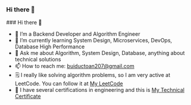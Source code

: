 <div style="clear: both;">
  <div style="float: left; margin-right 1em;">
    <img align="right" src="https://komarev.com/ghpvc/?username=toan207&label=Profile%20views&color=0e75b6&style=flat" alt="">
  </div>
  <div>
    <h3>Hi there 👋</h3>
  </div>
</div>
<img align="right" src="https://komarev.com/ghpvc/?username=toan207&label=Profile%20views&color=0e75b6&style=flat" alt="">  
### Hi there 👋

- 🔭 I’m a Backend Developer and Algorithm Engineer
- 🌱 I’m currently learning System Design, Microservices, DevOps, Database High Performance
- 💬 Ask me about Algorithm, System Design, Database, anything about technical solutions
- 📫 How to reach me: buiductoan207@gmail.com
- 🗒 I really like solving algorithm problems, so I am very active at LeetCode. You can follow it at [My LeetCode](https://leetcode.com/u/toan207/)
- 🏅 I have several certifications in engineering and this is [My Technical Certificate](https://github.com/toan207/My-Certificate)
